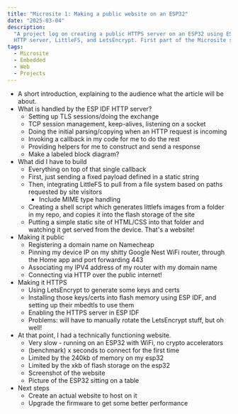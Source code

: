 ```yaml
---
title: "Microsite 1: Making a public website on an ESP32"
date: "2025-03-04"
description:
  "A project log on creating a public HTTPS server on an ESP32 using ESP-IDF's
  HTTP server, LittleFS, and LetsEncrypt. First part of the Microsite series."
tags:
  - Microsite
  - Embedded
  - Web
  - Projects
---
```


- A short introduction, explaining to the audience what the article will be
  about.
- What is handled by the ESP IDF HTTP server?
  - Setting up TLS sessions/doing the exchange
  - TCP session management, keep-alives, listening on a socket
  - Doing the initial parsing/copying when an HTTP request is incoming
  - Invoking a callback in my code for me to do the rest
  - Providing helpers for me to construct and send a response
  - Make a labeled block diagram?
- What did I have to build
  - Everything on top of that single callback
  - First, just sending a fixed payload defined in a static string
  - Then, integrating LittleFS to pull from a file system based on paths
    requested by site visitors
    - Include MIME type handling
  - Creating a shell script which generates littlefs images from a folder in my
    repo, and copies it into the flash storage of the site
  - Putting a simple static site of HTML/CSS into that folder and watching it
    get served from the device. That's a website!
- Making it public
  - Registering a domain name on Namecheap
  - Pinning my device IP on my shitty Google Nest WiFi router, through the Home
    app and port forwarding 443
  - Associating my IPV4 address of my router with my domain name
  - Connecting via HTTP over the public internet!
- Making it HTTPS
  - Using LetsEncrypt to generate some keys and certs
  - Installing those keys/certs into flash memory using ESP IDF, and setting up
    their mbedtls to use them
  - Enabling the HTTPS server in ESP IDF
  - Problems: will have to manually rotate the LetsEncrypt stuff, but oh well!
- At that point, I had a technically functioning website.
  - Very slow - running on an ESP32 with WiFi, no crypto accelerators
  - (benchmark) x seconds to connect for the first time
  - Limited by the 240kb of memory on my esp32
  - Limited by the xkb of flash storage on the esp32
  - Screenshot of the website
  - Picture of the ESP32 sitting on a table
- Next steps
  - Create an actual website to host on it
  - Upgrade the firmware to get some better performance
